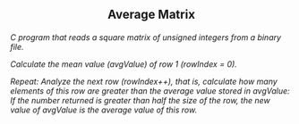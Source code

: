 <h2 align="center"> Average Matrix </h2>

<h6> 
C program that reads a square matrix of unsigned integers from a binary file.

Calculate the mean value (avgValue) of row 1 (rowIndex = 0).

Repeat:
Analyze the next row (rowIndex++), that is, calculate how many elements of this row are greater than the average value stored in avgValue:
If the number returned is greater than half the size of the row, the new value of avgValue is the average value of this row.
</h6>
